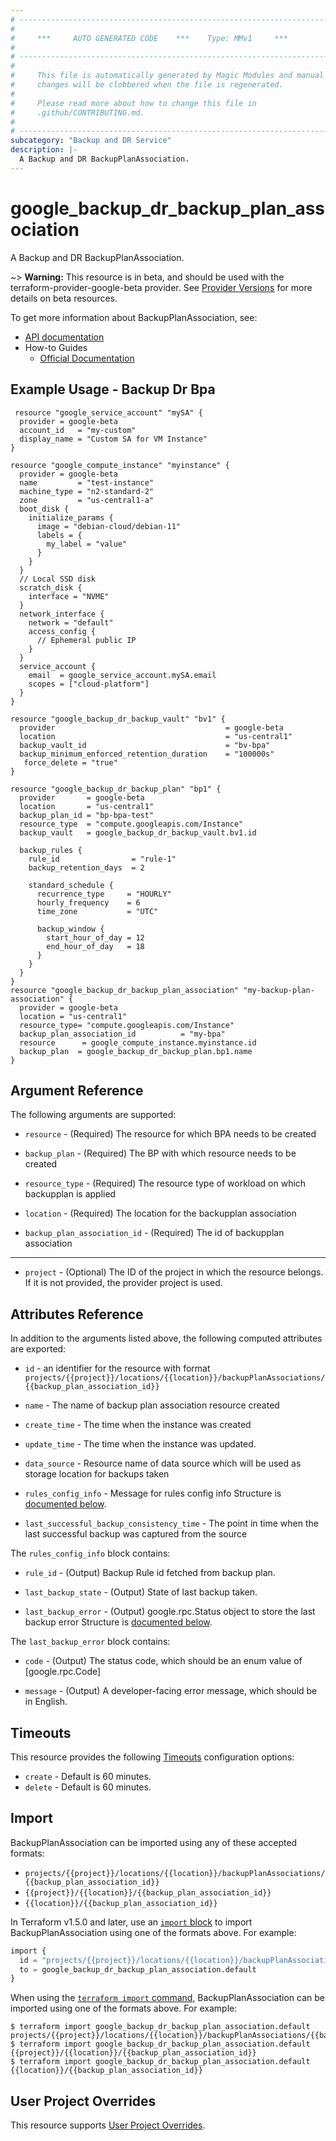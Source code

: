 ```yaml
---
# ----------------------------------------------------------------------------
#
#     ***     AUTO GENERATED CODE    ***    Type: MMv1     ***
#
# ----------------------------------------------------------------------------
#
#     This file is automatically generated by Magic Modules and manual
#     changes will be clobbered when the file is regenerated.
#
#     Please read more about how to change this file in
#     .github/CONTRIBUTING.md.
#
# ----------------------------------------------------------------------------
subcategory: "Backup and DR Service"
description: |-
  A Backup and DR BackupPlanAssociation.
---
```


# google_backup_dr_backup_plan_association

A Backup and DR BackupPlanAssociation.

~> **Warning:** This resource is in beta, and should be used with the terraform-provider-google-beta provider.
See [Provider Versions](https://terraform.io/docs/providers/google/guides/provider_versions.html) for more details on beta resources.

To get more information about BackupPlanAssociation, see:

* [API documentation](https://cloud.google.com/backup-disaster-recovery/docs/reference/rest)
* How-to Guides
    * [Official Documentation](https://cloud.google.com/backup-disaster-recovery/docs)

## Example Usage - Backup Dr Bpa


```hcl
 resource "google_service_account" "mySA" {
  provider = google-beta
  account_id   = "my-custom"
  display_name = "Custom SA for VM Instance"
}

resource "google_compute_instance" "myinstance" {
  provider = google-beta
  name         = "test-instance"
  machine_type = "n2-standard-2"
  zone         = "us-central1-a"
  boot_disk {
    initialize_params {
      image = "debian-cloud/debian-11"
      labels = {
        my_label = "value"
      }
    }
  }
  // Local SSD disk
  scratch_disk {
    interface = "NVME"
  }
  network_interface {
    network = "default"
    access_config {
      // Ephemeral public IP
    }
  }
  service_account {
    email  = google_service_account.mySA.email
    scopes = ["cloud-platform"]
  }
}

resource "google_backup_dr_backup_vault" "bv1" {
  provider                                      = google-beta
  location                                      = "us-central1"
  backup_vault_id                               = "bv-bpa"
  backup_minimum_enforced_retention_duration    = "100000s"
   force_delete = "true"
}

resource "google_backup_dr_backup_plan" "bp1" {
  provider       = google-beta
  location       = "us-central1"
  backup_plan_id = "bp-bpa-test"
  resource_type  = "compute.googleapis.com/Instance"
  backup_vault   = google_backup_dr_backup_vault.bv1.id

  backup_rules {
    rule_id                = "rule-1"
    backup_retention_days  = 2

    standard_schedule {
      recurrence_type     = "HOURLY"
      hourly_frequency    = 6
      time_zone           = "UTC"

      backup_window {
        start_hour_of_day = 12
        end_hour_of_day   = 18
      }
    }
  }
}
resource "google_backup_dr_backup_plan_association" "my-backup-plan-association" {
  provider = google-beta
  location = "us-central1"
  resource_type= "compute.googleapis.com/Instance"
  backup_plan_association_id          = "my-bpa"
  resource      = google_compute_instance.myinstance.id
  backup_plan  = google_backup_dr_backup_plan.bp1.name
}
```

## Argument Reference

The following arguments are supported:


* `resource` -
  (Required)
  The resource for which BPA needs to be created

* `backup_plan` -
  (Required)
  The BP with which resource needs to be created

* `resource_type` -
  (Required)
  The resource type of workload on which backupplan is applied

* `location` -
  (Required)
  The location for the backupplan association

* `backup_plan_association_id` -
  (Required)
  The id of backupplan association


- - -


* `project` - (Optional) The ID of the project in which the resource belongs.
    If it is not provided, the provider project is used.


## Attributes Reference

In addition to the arguments listed above, the following computed attributes are exported:

* `id` - an identifier for the resource with format `projects/{{project}}/locations/{{location}}/backupPlanAssociations/{{backup_plan_association_id}}`

* `name` -
  The name of backup plan association resource created

* `create_time` -
  The time when the instance was created

* `update_time` -
  The time when the instance was updated.

* `data_source` -
  Resource name of data source which will be used as storage location for backups taken

* `rules_config_info` -
  Message for rules config info
  Structure is [documented below](#nested_rules_config_info).

* `last_successful_backup_consistency_time` -
  The point in time when the last successful backup was captured from the source


<a name="nested_rules_config_info"></a>The `rules_config_info` block contains:

* `rule_id` -
  (Output)
  Backup Rule id fetched from backup plan.

* `last_backup_state` -
  (Output)
  State of last backup taken.

* `last_backup_error` -
  (Output)
  google.rpc.Status object to store the last backup error
  Structure is [documented below](#nested_rules_config_info_rules_config_info_last_backup_error).


<a name="nested_rules_config_info_rules_config_info_last_backup_error"></a>The `last_backup_error` block contains:

* `code` -
  (Output)
  The status code, which should be an enum value of [google.rpc.Code]

* `message` -
  (Output)
  A developer-facing error message, which should be in English.

## Timeouts

This resource provides the following
[Timeouts](https://developer.hashicorp.com/terraform/plugin/sdkv2/resources/retries-and-customizable-timeouts) configuration options:

- `create` - Default is 60 minutes.
- `delete` - Default is 60 minutes.

## Import


BackupPlanAssociation can be imported using any of these accepted formats:

* `projects/{{project}}/locations/{{location}}/backupPlanAssociations/{{backup_plan_association_id}}`
* `{{project}}/{{location}}/{{backup_plan_association_id}}`
* `{{location}}/{{backup_plan_association_id}}`


In Terraform v1.5.0 and later, use an [`import` block](https://developer.hashicorp.com/terraform/language/import) to import BackupPlanAssociation using one of the formats above. For example:

```tf
import {
  id = "projects/{{project}}/locations/{{location}}/backupPlanAssociations/{{backup_plan_association_id}}"
  to = google_backup_dr_backup_plan_association.default
}
```

When using the [`terraform import` command](https://developer.hashicorp.com/terraform/cli/commands/import), BackupPlanAssociation can be imported using one of the formats above. For example:

```
$ terraform import google_backup_dr_backup_plan_association.default projects/{{project}}/locations/{{location}}/backupPlanAssociations/{{backup_plan_association_id}}
$ terraform import google_backup_dr_backup_plan_association.default {{project}}/{{location}}/{{backup_plan_association_id}}
$ terraform import google_backup_dr_backup_plan_association.default {{location}}/{{backup_plan_association_id}}
```

## User Project Overrides

This resource supports [User Project Overrides](https://registry.terraform.io/providers/hashicorp/google/latest/docs/guides/provider_reference#user_project_override).
